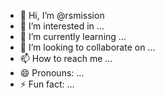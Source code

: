 - 👋 Hi, I’m @rsmission
- 👀 I’m interested in ...
- 🌱 I’m currently learning ...
- 💞️ I’m looking to collaborate on ...
- 📫 How to reach me ...
- 😄 Pronouns: ...
- ⚡ Fun fact: ...

<!---
rsmission/rsmission is a ✨ special ✨ repository because its `README.md` (this file) appears on your GitHub profile.
You can click the Preview link to take a look at your changes.
--->
